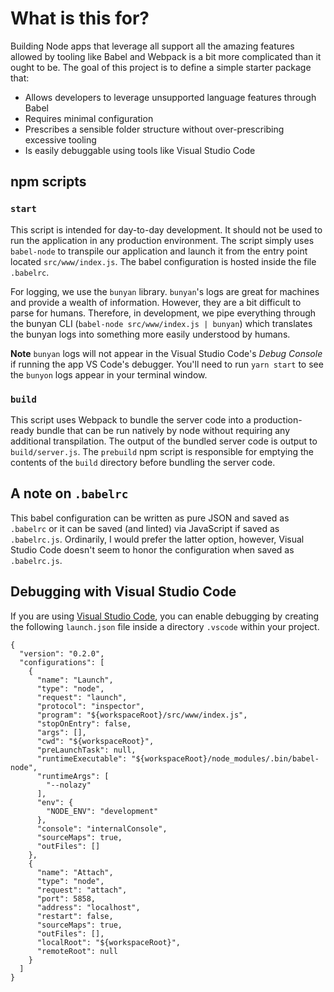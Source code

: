 # What is this for?

Building Node apps that leverage all support all the amazing features allowed by tooling like Babel and Webpack is a bit more complicated than it ought to be. The goal of this project is to define a simple starter package that:

- Allows developers to leverage unsupported language features through Babel
- Requires minimal configuration
- Prescribes a sensible folder structure without over-prescribing excessive tooling
- Is easily debuggable using tools like Visual Studio Code

## npm scripts

### `start`
This script is intended for day-to-day development. It should not be used to run the application in any production environment. The script simply uses `babel-node` to transpile our application and launch it from the entry point located `src/www/index.js`. The babel configuration is hosted inside the file `.babelrc`.

For logging, we use the `bunyan` library. `bunyan`'s logs are great for machines and provide a wealth of information. However, they are a bit difficult to parse for humans. Therefore, in development, we pipe everything through the bunyan CLI (`babel-node src/www/index.js | bunyan`) which translates the bunyan logs into something more easily understood by humans. 

**Note** `bunyan` logs will not appear in the Visual Studio Code's *Debug Console* if running the app VS Code's debugger. You'll need to run `yarn start` to see the `bunyon` logs appear in your terminal window.

### `build`
This script uses Webpack to bundle the server code into a production-ready bundle that can be run natively by node without requiring any additional transpilation. The output of the bundled server code is output to `build/server.js`. The `prebuild` npm script is responsible for emptying the contents of the `build` directory before bundling the server code.

## A note on `.babelrc`

This babel configuration can be written as pure JSON and saved as `.babelrc` or it can be saved (and linted) via JavaScript if saved as `.babelrc.js`. Ordinarily, I would prefer the latter option, however, Visual Studio Code doesn't seem to honor the configuration when saved as `.babelrc.js`. 


## Debugging with Visual Studio Code

If you are using [Visual Studio Code](https://code.visualstudio.com/), you can enable debugging by creating the following `launch.json` file inside a directory `.vscode` within your project.

```
{
  "version": "0.2.0",
  "configurations": [
    {
      "name": "Launch",
      "type": "node",
      "request": "launch",
      "protocol": "inspector",
      "program": "${workspaceRoot}/src/www/index.js",
      "stopOnEntry": false,
      "args": [],
      "cwd": "${workspaceRoot}",
      "preLaunchTask": null,
      "runtimeExecutable": "${workspaceRoot}/node_modules/.bin/babel-node",
      "runtimeArgs": [
        "--nolazy"
      ],
      "env": {
        "NODE_ENV": "development"
      },
      "console": "internalConsole",
      "sourceMaps": true,
      "outFiles": []
    },
    {
      "name": "Attach",
      "type": "node",
      "request": "attach",
      "port": 5858,
      "address": "localhost",
      "restart": false,
      "sourceMaps": true,
      "outFiles": [],
      "localRoot": "${workspaceRoot}",
      "remoteRoot": null
    }
  ]
}
```